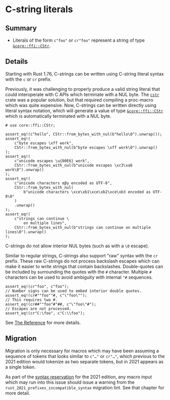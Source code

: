 # C-string literals

## Summary

- Literals of the form `c"foo"` or `cr"foo"` represent a string of type [`&core::ffi::CStr`][CStr].

[CStr]: ../../core/ffi/struct.CStr.html

## Details

Starting with Rust 1.76, C-strings can be written using C-string literal syntax with the `c` or `cr` prefix.

Previously, it was challenging to properly produce a valid string literal that could interoperate with C APIs which terminate with a NUL byte.
The [`cstr`] crate was a popular solution, but that required compiling a proc-macro which was quite expensive.
Now, C-strings can be written directly using literal syntax notation, which will generate a value of type [`&core::ffi::CStr`][CStr] which is automatically terminated with a NUL byte.

```rust,edition2021
# use core::ffi::CStr;

assert_eq!(c"hello", CStr::from_bytes_with_nul(b"hello\0").unwrap());
assert_eq!(
    c"byte escapes \xff work",
    CStr::from_bytes_with_nul(b"byte escapes \xff work\0").unwrap()
);
assert_eq!(
    c"unicode escapes \u{00E6} work",
    CStr::from_bytes_with_nul(b"unicode escapes \xc3\xa6 work\0").unwrap()
);
assert_eq!(
    c"unicode characters αβγ encoded as UTF-8",
    CStr::from_bytes_with_nul(
        b"unicode characters \xce\xb1\xce\xb2\xce\xb3 encoded as UTF-8\0"
    )
    .unwrap()
);
assert_eq!(
    c"strings can continue \
        on multiple lines",
    CStr::from_bytes_with_nul(b"strings can continue on multiple lines\0").unwrap()
);
```

C-strings do not allow interior NUL bytes (such as with a `\0` escape).

Similar to regular strings, C-strings also support "raw" syntax with the `cr` prefix.
These raw C-strings do not process backslash escapes which can make it easier to write strings that contain backslashes.
Double-quotes can be included by surrounding the quotes with the `#` character.
Multiple `#` characters can be used to avoid ambiguity with internal `"#` sequences.

```rust,edition2021
assert_eq!(cr"foo", c"foo");
// Number signs can be used to embed interior double quotes.
assert_eq!(cr#""foo""#, c"\"foo\"");
// This requires two #.
assert_eq!(cr##""foo"#"##, c"\"foo\"#");
// Escapes are not processed.
assert_eq!(cr"C:\foo", c"C:\\foo");
```

See [The Reference] for more details.

[`cstr`]: https://crates.io/crates/cstr
[The Reference]: ../../reference/tokens.html#c-string-and-raw-c-string-literals

## Migration

Migration is only necessary for macros which may have been assuming a sequence of tokens that looks similar to `c"…"` or `cr"…"`, which previous to the 2021 edition would tokenize as two separate tokens, but in 2021 appears as a single token.

As part of the [syntax reservation] for the 2021 edition, any macro input which may run into this issue should issue a warning from the `rust_2021_prefixes_incompatible_syntax` migration lint.
See that chapter for more detail.

[syntax reservation]: reserving-syntax.md
